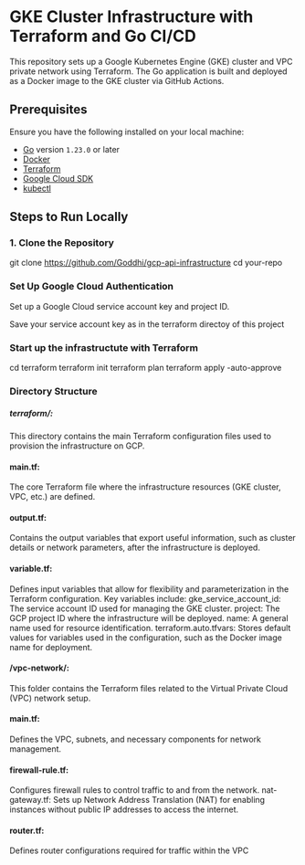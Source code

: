 # GKE Cluster Infrastructure with Terraform and Go CI/CD

This repository sets up a Google Kubernetes Engine (GKE) cluster and VPC private network using Terraform. The Go application is built and deployed as a Docker image to the GKE cluster via GitHub Actions.

## Prerequisites

Ensure you have the following installed on your local machine:

- [Go](https://golang.org/doc/install) version `1.23.0` or later
- [Docker](https://docs.docker.com/get-docker/)
- [Terraform](https://learn.hashicorp.com/tutorials/terraform/install-cli)
- [Google Cloud SDK](https://cloud.google.com/sdk/docs/install)
- [kubectl](https://kubernetes.io/docs/tasks/tools/install-kubectl/)

## Steps to Run Locally

### 1. Clone the Repository

git clone https://github.com/Goddhi/gcp-api-infrastructure
cd your-repo

### Set Up Google Cloud Authentication
Set up a Google Cloud service account key and project ID.

Save your service account key as  in the  terraform directoy of this project 


### Start up the infrastructute with Terraform
cd terraform
terraform init
terraform plan
terraform apply -auto-approve

### Directory Structure
##### terraform/: 
This directory contains the main Terraform configuration files used to provision the infrastructure on GCP.

#### main.tf:
 The core Terraform file where the infrastructure resources (GKE cluster, VPC, etc.) are defined.
#### output.tf:
 Contains the output variables that export useful information, such as cluster details or network parameters, after the infrastructure is deployed.
#### variable.tf: 
Defines input variables that allow for flexibility and parameterization in the Terraform configuration. Key variables include:
gke_service_account_id: The service account ID used for managing the GKE cluster.
project: The GCP project ID where the infrastructure will be deployed.
name: A general name used for resource identification.
terraform.auto.tfvars: Stores default values for variables used in the configuration, such as the Docker image name for deployment.
#### /vpc-network/: 
This folder contains the Terraform files related to the Virtual Private Cloud (VPC) network setup.

#### main.tf:
 Defines the VPC, subnets, and necessary components for network management.
#### firewall-rule.tf: 
Configures firewall rules to control traffic to and from the network.
nat-gateway.tf: Sets up Network Address Translation (NAT) for enabling instances without public IP addresses to access the internet.
#### router.tf: 
Defines  router configurations required for traffic within the VPC
